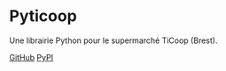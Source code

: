 # Pyticoop

Une librairie Python pour le supermarché TiCoop (Brest).

[GitHub](https://github.com/AmauMaill/pyticoop) [PyPI](https://pypi.org/project/pyticoop/)